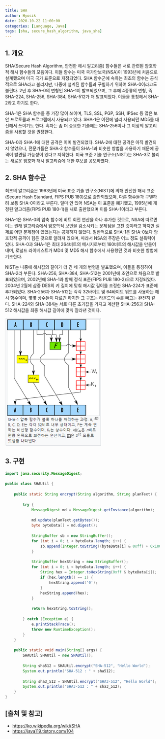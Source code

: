 ```yaml
---
title: SHA
author: Hyosik
date: 2020-10-22 11:00:00
categories: [Language, Java]
tags: [sha, secure_hash_algorithm, java_sha]
---
```


## 1. 개요
SHA(Secure Hash Algorithm, 안전한 해시 알고리즘) 함수들은 서로 관련된 암호학적 해시 함수들의 모음이다. 이들 함수는 미국 국가안보국(NSA)이 1993년에 처음으로 설계했으며 미국 국가 표준으로 지정되었다. SHA 함수군에 속하는 최초의 함수는 공식적으로 SHA라고 불리지만, 나중에 설계된 함수들과 구별하기 위하여 SHA-0이라고도 불린다. 2년 후 SHA-0의 변형인 SHA-1이 발표되었으며, 그 후에 4종류의 변형, 즉 SHA-224, SHA-256, SHA-384, SHA-512가 더 발표되었다. 이들을 통칭해서 SHA-2라고 하기도 한다.

SHA-1은 SHA 함수들 중 가장 많이 쓰이며, TLS, SSL, PGP, SSH, IPSec 등 많은 보안 프로토콜과 프로그램에서 사용되고 있다. SHA-1은 이전에 널리 사용되던 MD5를 대신해서 쓰이기도 한다. 혹자는 좀 더 중요한 기술에는 SHA-256이나 그 이상의 알고리즘을 사용할 것을 권장한다.

SHA-0과 SHA-1에 대한 공격은 이미 발견되었다. SHA-2에 대한 공격은 아직 발견되지 않았으나, 전문가들은 SHA-2 함수들이 SHA-1과 비슷한 방법을 사용하기 때문에 공격이 발견될 가능성이 있다고 지적한다. 미국 표준 기술 연구소(NIST)는 SHA-3로 불리는 새로운 암호화 해시 알고리즘에 대한 후보를 공모하였다.

## 2. SHA 함수군
최초의 알고리즘은 1993년에 미국 표준 기술 연구소(NIST)에 의해 안전한 해시 표준(Secure Hash Standard, FIPS PUB 180)으로 출판되었으며, 다른 함수들과 구별하려 보통 SHA-0이라고 부른다. 얼마 안 있어 NSA는 이 표준을 폐기했고, 1995년에 개정된 알고리즘(FIPS PUB 180-1)을 새로 출판했으며 이를 SHA-1이라고 부른다. 

SHA-1은 SHA-0의 압축 함수에 비트 회전 연산을 하나 추가한 것으로, NSA에 따르면 이는 원래 알고리즘에서 암호학적 보안을 감소시키는 문제점을 고친 것이라고 하지만 실제로 어떤 문제점이 있었는지는 공개하지 않았다. 일반적으로 SHA-1은 SHA-0보다 암호학적 공격이 힘든 것으로 알려져 있으며, 따라서 NSA의 주장은 어느 정도 설득력이 있다. SHA-0과 SHA-1은 최대 264비트의 메시지로부터 160비트의 해시값을 만들어 내며, 로널드 라이베스트가 MD4 및 MD5 해시 함수에서 사용했던 것과 비슷한 방법에 기초한다.

NIST는 나중에 해시값의 길이가 더 긴 네 개의 변형을 발표했으며, 이들을 통칭하여 SHA-2라 부른다. SHA-256, SHA-384, SHA-512는 2001년에 초안으로 처음으로 발표되었으며, 2002년에 SHA-1과 함께 정식 표준(FIPS PUB 180-2)으로 지정되었다. 2004년 2월에 삼중 DES의 키 길이에 맞춰 해시값 길이를 조정한 SHA-224가 표준에 추가되었다. SHA-256과 SHA-512는 각각 32바이트 및 64바이트 워드를 사용하는 해시 함수이며, 몇몇 상수들이 다르긴 하지만 그 구조는 라운드의 수를 빼고는 완전히 같다. SHA-224와 SHA-384는 서로 다른 초기값을 가지고 계산한 SHA-256과 SHA-512 해시값을 최종 해시값 길이에 맞춰 잘라낸 것이다.

![img001](/assets/img/2020-10-22-sha/img001.png)

## 3. 구현

```java
import java.security.MessageDigest;

public class SHAUtil {

    public static String encrypt(String algorithm, String planText) {

        try {
            MessageDigest md = MessageDigest.getInstance(algorithm);

            md.update(planText.getBytes());
            byte byteData[] = md.digest();

            StringBuffer sb = new StringBuffer();
            for (int i = 0; i < byteData.length; i++) {
                sb.append(Integer.toString((byteData[i] & 0xff) + 0x100, 16).substring(1));
            }

            StringBuffer hexString = new StringBuffer();
            for (int i = 0; i < byteData.length; i++) {
                String hex = Integer.toHexString(0xff & byteData[i]);
                if (hex.length() == 1) {
                    hexString.append('0');
                }
                hexString.append(hex);
            }

            return hexString.toString();

        } catch (Exception e) {
            e.printStackTrace();
            throw new RuntimeException();
        }
    }

    public static void main(String[] args) {
        SHAUtil SHAUtil = new SHAUtil();

        String sha512 = SHAUtil.encrypt("SHA-512", "Hello World");
        System.out.println("SHA-512 : " + sha512);

        String sha3_512 = SHAUtil.encrypt("SHA3-512", "Hello World");
        System.out.println("SHA3-512 : " + sha3_512);
    }
}
```

## [출처 및 참고]
* <https://ko.wikipedia.org/wiki/SHA>
* <https://java119.tistory.com/104>
